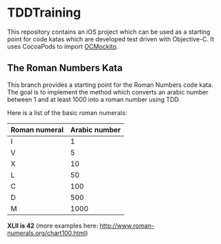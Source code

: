 # TDDTraining
This repository contains an iOS project which can be used as a starting point for code katas which are developed test driven with Objective-C. It uses CocoaPods to import [OCMockito](https://github.com/jonreid/OCMockito).

## The Roman Numbers Kata
This branch provides a starting point for the Roman Numbers code kata. The goal is to implement the method which converts an arabic number between 1 and at least 1000 into a roman number using TDD.

Here is a list of the basic roman numerals:

Roman numeral | Arabic number
------------- | -------------
I | 1
V | 5
X | 10
L | 50
C | 100
D | 500
M | 1000

**XLII is 42** (more examples here: http://www.roman-numerals.org/chart100.html)
